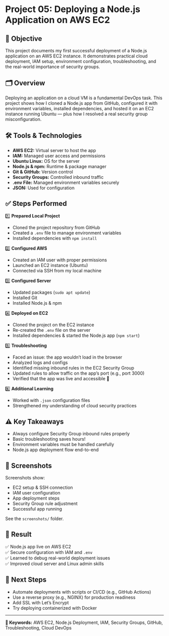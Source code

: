 # Project 05: Deploying a Node.js Application on AWS EC2

## 📌 Objective

This project documents my first successful deployment of a Node.js application on an AWS EC2 instance. It demonstrates practical cloud deployment, IAM setup, environment configuration, troubleshooting, and the real-world importance of security groups.

## 🗂️ Overview

Deploying an application on a cloud VM is a fundamental DevOps task. This project shows how I cloned a Node.js app from GitHub, configured it with environment variables, installed dependencies, and hosted it on an EC2 instance running Ubuntu — plus how I resolved a real security group misconfiguration.

## 🛠️ Tools & Technologies

- **AWS EC2:** Virtual server to host the app  
- **IAM:** Managed user access and permissions  
- **Ubuntu Linux:** OS for the server  
- **Node.js & npm:** Runtime & package manager  
- **Git & GitHub:** Version control  
- **Security Groups:** Controlled inbound traffic  
- **.env File:** Managed environment variables securely  
- **JSON:** Used for configuration

## ✅ Steps Performed

1️⃣ **Prepared Local Project**
   - Cloned the project repository from GitHub  
   - Created a `.env` file to manage environment variables  
   - Installed dependencies with `npm install`

2️⃣ **Configured AWS**
   - Created an IAM user with proper permissions  
   - Launched an EC2 instance (Ubuntu)  
   - Connected via SSH from my local machine

3️⃣ **Configured Server**
   - Updated packages (`sudo apt update`)  
   - Installed Git  
   - Installed Node.js & npm

4️⃣ **Deployed on EC2**
   - Cloned the project on the EC2 instance  
   - Re-created the `.env` file on the server  
   - Installed dependencies & started the Node.js app (`npm start`)

5️⃣ **Troubleshooting**
   - Faced an issue: the app wouldn’t load in the browser  
   - Analyzed logs and configs  
   - Identified missing inbound rules in the EC2 Security Group  
   - Updated rules to allow traffic on the app’s port (e.g., port 3000)  
   - Verified that the app was live and accessible 🎉

6️⃣ **Additional Learning**
   - Worked with `.json` configuration files  
   - Strengthened my understanding of cloud security practices

## ⚠️ Key Takeaways

- Always configure Security Group inbound rules properly  
- Basic troubleshooting saves hours!  
- Environment variables must be handled carefully  
- Node.js app deployment flow end-to-end

## 📸 Screenshots

Screenshots show:
- EC2 setup & SSH connection
- IAM user configuration
- App deployment steps
- Security Group rule adjustment
- Successful app running

See the `screenshots/` folder.

## 🎯 Result

✅ Node.js app live on AWS EC2  
✅ Secure configuration with IAM and `.env`  
✅ Learned to debug real-world deployment issues  
✅ Improved cloud server and Linux admin skills

## 🚀 Next Steps

- Automate deployments with scripts or CI/CD (e.g., GitHub Actions)  
- Use a reverse proxy (e.g., NGINX) for production readiness  
- Add SSL with Let’s Encrypt  
- Try deploying containerized with Docker

---

**📌 Keywords:** AWS EC2, Node.js Deployment, IAM, Security Groups, GitHub, Troubleshooting, Cloud DevOps

